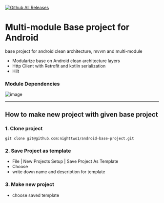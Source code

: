 [![Github All Releases](https://img.shields.io/github/downloads/nighttwo1/android-base-project/total.svg)]()

# Multi-module Base project for Android
base project for android clean architecture, mvvm and multi-module

- Modularize base on Android clean architecture layers
- Http Client with Retrofit and kotlin serialization
- Hilt

### Module Dependencies
![image](https://github.com/nighttwo1/android-base-project/assets/43779571/c5586877-950e-4273-8ea0-6d4b7dc79a7e)

---
## How to make new project with given base project
### 1. Clone project
```shell
git clone git@github.com:nighttwo1/android-base-project.git
```

### 2. Save Project as template
- File | New Projects Setup | Save Project As Template
- Choose <whole project>
- write down name and description for template

### 3. Make new project
- choose saved template
